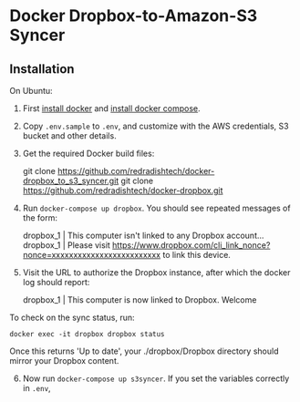 # Docker Dropbox-to-Amazon-S3 Syncer

## Installation

On Ubuntu:

1. First [install docker](http://docs.docker.com/v1.8/installation/ubuntulinux/) and [install docker compose](https://docs.docker.com/compose/install/).

2. Copy `.env.sample` to `.env`, and customize with the AWS credentials, S3 bucket and other details.

3. Get the required Docker build files:

	git clone https://github.com/redradishtech/docker-dropbox_to_s3_syncer.git
	git clone https://github.com/redradishtech/docker-dropbox.git

4. Run `docker-compose up dropbox`. You should see repeated messages of the form:

    dropbox_1 | This computer isn't linked to any Dropbox account...
    dropbox_1 | Please visit https://www.dropbox.com/cli_link_nonce?nonce=xxxxxxxxxxxxxxxxxxxxxxxxx to link this device.

5. Visit the URL to authorize the Dropbox instance, after which the docker log should report:

    dropbox_1 | This computer is now linked to Dropbox. Welcome <name>

To check on the sync status, run:

    docker exec -it dropbox dropbox status

Once this returns 'Up to date', your ./dropbox/Dropbox directory should mirror your Dropbox content.

6. Now run `docker-compose up s3syncer`. If you set the variables correctly in `.env`, 
